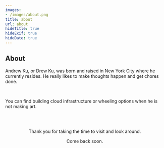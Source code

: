 ```yaml
---
images:
- /images/about.png
title: about
url: about
hideTitle: true
hideExif: true
hideDate: true
---
```


## About

Andrew Ku, or Drew Ku, was born and raised in New York City where he currently resides. He really likes to make thoughts happen and get chores done.

<br>

You can find building cloud infrastructure or wheeling options when he is not making art.   


<br>
<br>

<div align="center">
	<p>
        Thank you for taking the time to visit and look around. 
	</p>
	<p>
		Come back soon.
	</p>
</div>
